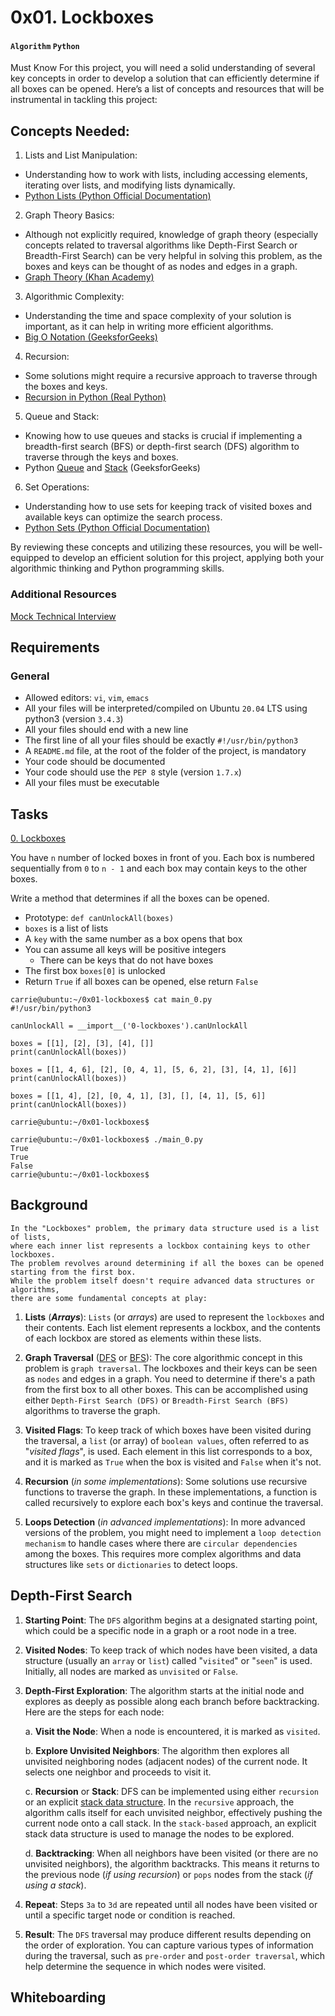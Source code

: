 # 0x01. Lockboxes
#### `Algorithm` `Python`

Must Know
For this project, you will need a solid understanding of several key concepts in order to develop a solution that can efficiently determine if all boxes can be opened. Here’s a list of concepts and resources that will be instrumental in tackling this project:

## Concepts Needed:
1. Lists and List Manipulation:
 - Understanding how to work with lists, including accessing elements, iterating over lists, and modifying lists dynamically.
 - [Python Lists (Python Official Documentation)](https://docs.python.org/3/tutorial/datastructures.html)
2. Graph Theory Basics:
 - Although not explicitly required, knowledge of graph theory (especially concepts related to traversal algorithms like Depth-First Search or Breadth-First Search) can be very helpful in solving this problem, as the boxes and keys can be thought of as nodes and edges in a graph.
 - [Graph Theory (Khan Academy)](https://www.khanacademy.org/computing/computer-science/algorithms/graph-representation/a/representing-graphs)
3. Algorithmic Complexity:
 - Understanding the time and space complexity of your solution is important, as it can help in writing more efficient algorithms.
 - [Big O Notation (GeeksforGeeks)](https://www.geeksforgeeks.org/asymptotic-notation-and-analysis-based-on-input-size-of-algorithms/)
4. Recursion:
 - Some solutions might require a recursive approach to traverse through the boxes and keys.
 - [Recursion in Python (Real Python)](https://realpython.com/python-recursion/)
5. Queue and Stack:
 - Knowing how to use queues and stacks is crucial if implementing a breadth-first search (BFS) or depth-first search (DFS) algorithm to traverse through the keys and boxes.
 - Python [Queue]((https://www.geeksforgeeks.org/queue-in-python/)) and [Stack](https://www.geeksforgeeks.org/stack-in-python/) (GeeksforGeeks)
6. Set Operations:
 - Understanding how to use sets for keeping track of visited boxes and available keys can optimize the search process.
 - [Python Sets (Python Official Documentation)](https://docs.python.org/3/tutorial/datastructures.html#sets)

By reviewing these concepts and utilizing these resources, you will be well-equipped to develop an efficient solution for this project, applying both your algorithmic thinking and Python programming skills.

### Additional Resources
[Mock Technical Interview](https://www.youtube.com/watch?v=V8DGdPkBBxg&ab_channel=JaneStreet)

## Requirements
### General
* Allowed editors: `vi`, `vim`, `emacs`
* All your files will be interpreted/compiled on Ubuntu `20.04` LTS using python3 (version `3.4.3`)
* All your files should end with a new line
* The first line of all your files should be exactly `#!/usr/bin/python3`
* A `README.md` file, at the root of the folder of the project, is mandatory
* Your code should be documented
* Your code should use the `PEP 8` style (version `1.7.x`)
* All your files must be executable

## Tasks

[0. Lockboxes](./0-lockboxes.py)

You have `n` number of locked boxes in front of you. Each box is numbered sequentially from `0` to `n - 1` and each box may contain keys to the other boxes.

Write a method that determines if all the boxes can be opened.

* Prototype: `def canUnlockAll(boxes)`
* `boxes` is a list of lists
* A `key` with the same number as a box opens that box
* You can assume all keys will be positive integers
	* There can be keys that do not have boxes
* The first box `boxes[0]` is unlocked
* Return `True` if all boxes can be opened, else return `False`
```
carrie@ubuntu:~/0x01-lockboxes$ cat main_0.py
#!/usr/bin/python3

canUnlockAll = __import__('0-lockboxes').canUnlockAll

boxes = [[1], [2], [3], [4], []]
print(canUnlockAll(boxes))

boxes = [[1, 4, 6], [2], [0, 4, 1], [5, 6, 2], [3], [4, 1], [6]]
print(canUnlockAll(boxes))

boxes = [[1, 4], [2], [0, 4, 1], [3], [], [4, 1], [5, 6]]
print(canUnlockAll(boxes))

carrie@ubuntu:~/0x01-lockboxes$
```
```
carrie@ubuntu:~/0x01-lockboxes$ ./main_0.py
True
True
False
carrie@ubuntu:~/0x01-lockboxes$
```

## Background

```
In the "Lockboxes" problem, the primary data structure used is a list of lists,
where each inner list represents a lockbox containing keys to other lockboxes.
The problem revolves around determining if all the boxes can be opened starting from the first box.
While the problem itself doesn't require advanced data structures or algorithms,
there are some fundamental concepts at play:
```

1. **Lists** (***Arrays***): `Lists` (or *arrays*) are used to represent the `lockboxes` and their contents.
Each list element represents a lockbox, and the contents of each lockbox are stored as elements within these lists.

2. **Graph Traversal** ([DFS](https://www.askpython.com/python/examples/depth-first-search-algorithm) or [BFS](https://www.askpython.com/python/examples/breadth-first-search-graph)): The core algorithmic concept in this problem is `graph traversal`. The lockboxes and their keys can be seen as `nodes` and edges in a graph.
You need to determine if there's a path from the first box to all other boxes. 
This can be accomplished using either `Depth-First Search (DFS)` or `Breadth-First Search (BFS)` algorithms to traverse the graph.

3. **Visited Flags**: To keep track of which boxes have been visited during the traversal, a `list` (or array) of `boolean values`, often referred to as "*visited flags*", is used.
Each element in this list corresponds to a box, and it is marked as `True` when the box is visited and `False` when it's not.

4. **Recursion** (*in some implementations*): Some solutions use recursive functions to traverse the graph.
In these implementations, a function is called recursively to explore each box's keys and continue the traversal.

5. **Loops Detection** (*in advanced implementations*): In more advanced versions of the problem,
you might need to implement a `loop detection mechanism` to handle cases where there are `circular dependencies` among the boxes.
This requires more complex algorithms and data structures like `sets` or `dictionaries` to detect loops.

## Depth-First Search

1. **Starting Point**: The `DFS` algorithm begins at a designated starting point,
which could be a specific node in a graph or a root node in a tree.

2. **Visited Nodes**: To keep track of which nodes have been visited,
a data structure (usually an `array` or `list`) called "`visited`" or "`seen`" is used.
Initially, all nodes are marked as `unvisited` or `False`.

3. **Depth-First Exploration**: The algorithm starts at the initial node and
explores as deeply as possible along each branch before backtracking.
Here are the steps for each node:

	a. **Visit the Node**: When a node is encountered, it is marked as `visited`.

	b. **Explore Unvisited Neighbors**: The algorithm then explores all unvisited neighboring nodes (adjacent nodes)
of the current node. It selects one neighbor and proceeds to visit it.

	c. **Recursion** or **Stack**: DFS can be implemented using either `recursion` or an explicit [stack data structure](https://www.askpython.com/python/python-stack).
In the `recursive` approach, the algorithm calls itself for each unvisited neighbor, effectively pushing
the current node onto a call stack. 
In the `stack-based` approach, an explicit stack data structure is used to manage the nodes to be explored.

	d. **Backtracking**: When all neighbors have been visited (or there are no unvisited neighbors),
the algorithm backtracks. This means it returns to the previous node (*if using recursion*) or `pops` nodes from the stack (*if using a stack*).

4. **Repeat**: Steps `3a` to `3d` are repeated until all nodes have been visited or until a specific target node or condition is reached.

5. **Result**: The `DFS` traversal may produce different results depending on the order of exploration. 
You can capture various types of information during the traversal, such as `pre-order` and `post-order traversal`, which help determine the sequence in which nodes were visited.

## Whiteboarding


